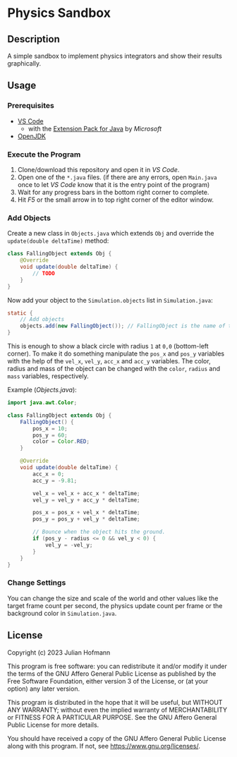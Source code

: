 # Physics Sandbox

## Description

A simple sandbox to implement physics integrators and show their results graphically.

## Usage

### Prerequisites

- [VS Code](https://code.visualstudio.com)
  - with the [Extension Pack for Java](https://marketplace.visualstudio.com/items?itemName=vscjava.vscode-java-pack) by *Microsoft*
- [OpenJDK](https://adoptium.net)

### Execute the Program

1. Clone/download this repository and open it in *VS Code*.
2. Open one of the `*.java` files. (if there are any errors, open `Main.java` once to let *VS Code* know that it is the entry point of the program)
3. Wait for any progress bars in the bottom right corner to complete.
4. Hit *F5* or the small arrow in to top right corner of the editor window.

### Add Objects

Create a new class in `Objects.java` which extends `Obj` and override the `update(double deltaTime)` method:

```java
class FallingObject extends Obj {
    @Override
    void update(double deltaTime) {
        // TODO
    }
}
```

Now add your object to the `Simulation.objects` list in `Simulation.java`:

```java
static {
    // Add objects
    objects.add(new FallingObject()); // FallingObject is the name of the new object
}
```

This is enough to show a black circle with radius `1` at `0,0` (bottom-left corner).
To make it do something manipulate the `pos_x` and `pos_y` variables with the help of the `vel_x`, `vel_y`, `acc_x` and `acc_y` variables.
The color, radius and mass of the object can be changed with the `color`, `radius` and `mass` variables, respectively.

Example (*Objects.java*):

```java
import java.awt.Color;

class FallingObject extends Obj {
    FallingObject() {
        pos_x = 10;
        pos_y = 60;
        color = Color.RED;
    }

    @Override
    void update(double deltaTime) {
        acc_x = 0;
        acc_y = -9.81;

        vel_x = vel_x + acc_x * deltaTime;
        vel_y = vel_y + acc_y * deltaTime;

        pos_x = pos_x + vel_x * deltaTime;
        pos_y = pos_y + vel_y * deltaTime;

        // Bounce when the object hits the ground.
        if (pos_y - radius <= 0 && vel_y < 0) {
            vel_y = -vel_y;
        }
    }
}
```

### Change Settings

You can change the size and scale of the world and other values like the target frame count per second, the physics update count per frame or the background color in `Simulation.java`.

## License

Copyright (c) 2023 Julian Hofmann

This program is free software: you can redistribute it and/or modify
it under the terms of the GNU Affero General Public License as published
by the Free Software Foundation, either version 3 of the License, or
(at your option) any later version.

This program is distributed in the hope that it will be useful,
but WITHOUT ANY WARRANTY; without even the implied warranty of
MERCHANTABILITY or FITNESS FOR A PARTICULAR PURPOSE.  See the
GNU Affero General Public License for more details.

You should have received a copy of the GNU Affero General Public License
along with this program.  If not, see <https://www.gnu.org/licenses/>.
